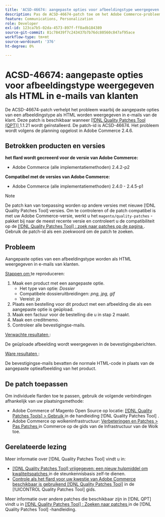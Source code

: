 ```yaml
---
title: 'ACSD-46674: aangepaste opties voor afbeeldingstype weergegeven als HTML in e-mails van klanten'
description: Pas de ACSD-46674-patch toe om het Adobe Commerce-probleem op te lossen, waarbij aangepaste opties voor afbeeldingstypen als HTML worden weergegeven in e-mails van klanten.
feature: Communications, Personalization
role: Developer
exl-id: 123ca7b5-02da-4573-897f-ff8adb184389
source-git-commit: 81c78439f7c243437b7b76dc80560c847af95ace
workflow-type: tm+mt
source-wordcount: '376'
ht-degree: 0%

---
```


# ACSD-46674: aangepaste opties voor afbeeldingstype weergegeven als HTML in e-mails van klanten

De ACSD-46674-patch verhelpt het probleem waarbij de aangepaste opties van een afbeeldingstype als HTML worden weergegeven in e-mails van de klant. Deze patch is beschikbaar wanneer [[!DNL Quality Patches Tool (QPT)] ](https://experienceleague.adobe.com/nl/docs/commerce-knowledge-base/kb/announcements/commerce-announcements/magento-quality-patches-released-new-tool-to-self-serve-quality-patches) 1.1.21 wordt geïnstalleerd. De patch-id is ACSD-46674. Het probleem wordt volgens de planning opgelost in Adobe Commerce 2.4.6.

## Betrokken producten en versies

**het flard wordt gecreeerd voor de versie van Adobe Commerce:**

* Adobe Commerce (alle implementatiemethoden) 2.4.2-p2

**Compatibel met de versies van Adobe Commerce:**

* Adobe Commerce (alle implementatiemethoden) 2.4.0 - 2.4.5-p1

>[!NOTE]
>
>De patch kan van toepassing worden op andere versies met nieuwe [!DNL Quality Patches Tool] versies. Om te controleren of de patch compatibel is met uw Adobe Commerce-versie, werkt u het `magento/quality-patches` -pakket bij naar de meest recente versie en controleert u de compatibiliteit op de [[!DNL Quality Patches Tool] : zoek naar patches op de pagina ](https://experienceleague.adobe.com/tools/commerce-quality-patches/index.html?lang=nl-NL) . Gebruik de patch-id als een zoekwoord om de patch te zoeken.

## Probleem

Aangepaste opties van een afbeeldingstype worden als HTML weergegeven in e-mails van klanten.

<u> Stappen om </u> te reproduceren:

1. Maak een product met een aangepaste optie.
   * Het type van optie: *Dossier*
   * Compatibele dossieruitbreidingen: *png, jpg, gif*
   * Vereist: *ja*
1. Plaats een bestelling voor dit product met een afbeelding die als een aangepaste optie is geüpload.
1. Maak een factuur voor de bestelling die u in stap 2 maakt.
1. Maak een creditmemo.
1. Controleer alle bevestigingse-mails.

<u> Verwachte resultaten </u>:

De geüploade afbeelding wordt weergegeven in de bevestigingsberichten.

<u> Ware resultaten </u>:

De bevestigingse-mails bevatten de normale HTML-code in plaats van de aangepaste optieafbeelding van het product.

## De patch toepassen

Om individuele flarden toe te passen, gebruik de volgende verbindingen afhankelijk van uw plaatsingsmethode:

* Adobe Commerce of Magento Open Source op locatie: [[!DNL Quality Patches Tools]  > Gebruik ](/help/tools/quality-patches-tool/usage.md) in de handleiding [!DNL Quality Patches Tool] .
* Adobe Commerce op wolkeninfrastructuur: [ Verbeteringen en Patches > Pas Patches ](https://experienceleague.adobe.com/docs/commerce-cloud-service/user-guide/develop/upgrade/apply-patches.html?lang=nl-NL) in Commerce op de gids van de Infrastructuur van de Wolk toe.

## Gerelateerde lezing

Meer informatie over [!DNL Quality Patches Tool] vindt u in:

* [[!DNL Quality Patches Tool]  vrijgegeven: een nieuw hulpmiddel om kwaliteitspatches ](https://experienceleague.adobe.com/nl/docs/commerce-knowledge-base/kb/announcements/commerce-announcements/magento-quality-patches-released-new-tool-to-self-serve-quality-patches) in de steunkennisbasis zelf-te dienen.
* [ Controle als het flard voor uw kwestie van Adobe Commerce beschikbaar is gebruikend  [!DNL Quality Patches Tool]](/help/tools/quality-patches-tool/patches-available-in-qpt/check-patch-for-magento-issue-with-magento-quality-patches.md) in de [!UICONTROL Quality Patches Tool] gids.


Meer informatie over andere patches die beschikbaar zijn in [!DNL QPT] vindt u in [[!DNL Quality Patches Tool] : Zoeken naar patches ](https://experienceleague.adobe.com/tools/commerce-quality-patches/index.html?lang=nl-NL) in de [!DNL Quality Patches Tool] -handleiding.
